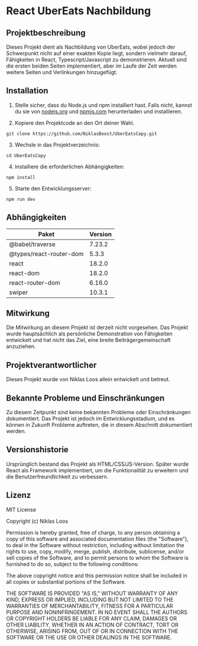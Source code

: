 # React UberEats Nachbildung

## Projektbeschreibung

Dieses Projekt dient als Nachbildung von UberEats, wobei jedoch der Schwerpunkt nicht auf einer exakten Kopie liegt, sondern vielmehr darauf, Fähigkeiten in React, Typescript/Javascript zu demonstrieren. Aktuell sind die ersten beiden Seiten implementiert, aber im Laufe der Zeit werden weitere Seiten und Verlinkungen hinzugefügt.

## Installation

1. Stelle sicher, dass du Node.js und npm installiert hast. Falls nicht, kannst du sie von [nodejs.org](https://nodejs.org/en) und [npmjs.com](https://www.npmjs.com/) herunterladen und installieren.

2. Kopiere den Projektcode an den Ort deiner Wahl.

`git clone https://github.com/NiklasBoost/UberEatsCopy.git`


3. Wechsle in das Projektverzeichnis:

`cd UberEatsCopy`


4. Installiere die erforderlichen Abhängigkeiten:

`npm install`

5. Starte den Entwicklungsserver:

`npm run dev`


## Abhängigkeiten

| Paket                 | Version   |
| ---------------------  | --------- |
| @babel/traverse        | 7.23.2    |
| @types/react-router-dom| 5.3.3     |
| react                  | 18.2.0    |
| react-dom              | 18.2.0    |
| react-router-dom       | 6.16.0    |
| swiper                | 10.3.1    |


## Mitwirkung

Die Mitwirkung an diesem Projekt ist derzeit nicht vorgesehen. Das Projekt wurde hauptsächlich als persönliche Demonstration von Fähigkeiten entwickelt und hat nicht das Ziel, eine breite Beiträgergemeinschaft anzuziehen.

## Projektverantwortlicher

Dieses Projekt wurde von Niklas Loos allein entwickelt und betreut.


## Bekannte Probleme und Einschränkungen

Zu diesem Zeitpunkt sind keine bekannten Probleme oder Einschränkungen dokumentiert. Das Projekt ist jedoch im Entwicklungsstadium, und es können in Zukunft Probleme auftreten, die in diesem Abschnitt dokumentiert werden.

## Versionshistorie

Ursprünglich bestand das Projekt als HTML/CSS/JS-Version. Später wurde React als Framework implementiert, um die Funktionalität zu erweitern und die Benutzerfreundlichkeit zu verbessern.

## Lizenz

MIT License

Copyright (c) Niklas Loos

Permission is hereby granted, free of charge, to any person obtaining a copy of this software and associated documentation files (the "Software"), to deal in the Software without restriction, including without limitation the rights to use, copy, modify, merge, publish, distribute, sublicense, and/or sell copies of the Software, and to permit persons to whom the Software is furnished to do so, subject to the following conditions:

The above copyright notice and this permission notice shall be included in all copies or substantial portions of the Software.

THE SOFTWARE IS PROVIDED "AS IS," WITHOUT WARRANTY OF ANY KIND, EXPRESS OR IMPLIED, INCLUDING BUT NOT LIMITED TO THE WARRANTIES OF MERCHANTABILITY, FITNESS FOR A PARTICULAR PURPOSE AND NONINFRINGEMENT. IN NO EVENT SHALL THE AUTHORS OR COPYRIGHT HOLDERS BE LIABLE FOR ANY CLAIM, DAMAGES OR OTHER LIABILITY, WHETHER IN AN ACTION OF CONTRACT, TORT OR OTHERWISE, ARISING FROM, OUT OF OR IN CONNECTION WITH THE SOFTWARE OR THE USE OR OTHER DEALINGS IN THE SOFTWARE.